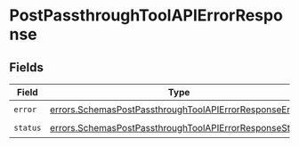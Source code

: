 # PostPassthroughToolAPIErrorResponse


## Fields

| Field                                                                                                                              | Type                                                                                                                               | Required                                                                                                                           | Description                                                                                                                        |
| ---------------------------------------------------------------------------------------------------------------------------------- | ---------------------------------------------------------------------------------------------------------------------------------- | ---------------------------------------------------------------------------------------------------------------------------------- | ---------------------------------------------------------------------------------------------------------------------------------- |
| `error`                                                                                                                            | [errors.SchemasPostPassthroughToolAPIErrorResponseError](../../models/errors/schemaspostpassthroughtoolapierrorresponseerror.md)   | :heavy_check_mark:                                                                                                                 | N/A                                                                                                                                |
| `status`                                                                                                                           | [errors.SchemasPostPassthroughToolAPIErrorResponseStatus](../../models/errors/schemaspostpassthroughtoolapierrorresponsestatus.md) | :heavy_check_mark:                                                                                                                 | N/A                                                                                                                                |